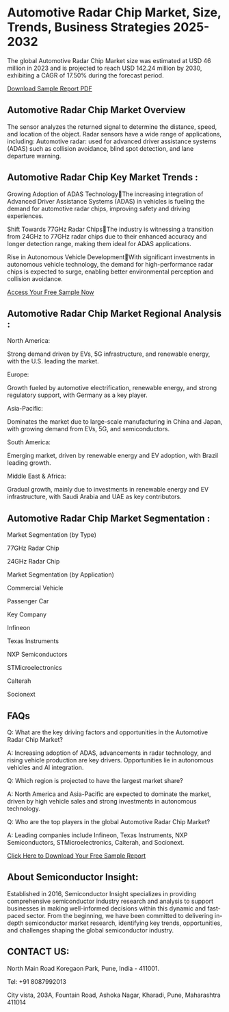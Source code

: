 <h1>Automotive Radar Chip Market, Size, Trends, Business Strategies 2025-2032</h1>

The global Automotive Radar Chip Market size was estimated at USD 46 million in 2023 and is projected to reach USD 142.24 million by 2030, exhibiting a CAGR of 17.50% during the forecast period.

[Download Sample Report PDF ](https://semiconductorinsight.com/download-sample-report/?product_id=82610)

<h2>Automotive Radar Chip Market Overview</h2>

The sensor analyzes the returned signal to determine the distance, speed, and location of the object. Radar sensors have a wide range of applications, including: Automotive radar: used for advanced driver assistance systems (ADAS) such as collision avoidance, blind spot detection, and lane departure warning.

<h2>Automotive Radar Chip Key Market Trends  :</h2>

Growing Adoption of ADAS TechnologyThe increasing integration of Advanced Driver Assistance Systems (ADAS) in vehicles is fueling the demand for automotive radar chips, improving safety and driving experiences.

Shift Towards 77GHz Radar ChipsThe industry is witnessing a transition from 24GHz to 77GHz radar chips due to their enhanced accuracy and longer detection range, making them ideal for ADAS applications.

Rise in Autonomous Vehicle DevelopmentWith significant investments in autonomous vehicle technology, the demand for high-performance radar chips is expected to surge, enabling better environmental perception and collision avoidance.

[Access Your Free Sample Now](https://semiconductorinsight.com/report/automotive-radar-chip-market/)

<h2>Automotive Radar Chip Market Regional Analysis :</h2>

North America:

Strong demand driven by EVs, 5G infrastructure, and renewable energy, with the U.S. leading the market.

Europe:

Growth fueled by automotive electrification, renewable energy, and strong regulatory support, with Germany as a key player.

Asia-Pacific:

Dominates the market due to large-scale manufacturing in China and Japan, with growing demand from EVs, 5G, and semiconductors.

South America:

Emerging market, driven by renewable energy and EV adoption, with Brazil leading growth.

Middle East & Africa:

Gradual growth, mainly due to investments in renewable energy and EV infrastructure, with Saudi Arabia and UAE as key contributors.

<h2>Automotive Radar Chip Market Segmentation :</h2>

Market Segmentation (by Type)

77GHz Radar Chip

24GHz Radar Chip

Market Segmentation (by Application)

Commercial Vehicle

Passenger Car

Key Company

Infineon

Texas Instruments

NXP Semiconductors

STMicroelectronics

Calterah

Socionext

<h2>FAQs</h2>

Q: What are the key driving factors and opportunities in the Automotive Radar Chip Market?

A: Increasing adoption of ADAS, advancements in radar technology, and rising vehicle production are key drivers. Opportunities lie in autonomous vehicles and AI integration.

Q: Which region is projected to have the largest market share?

A: North America and Asia-Pacific are expected to dominate the market, driven by high vehicle sales and strong investments in autonomous technology.

Q: Who are the top players in the global Automotive Radar Chip Market?

A: Leading companies include Infineon, Texas Instruments, NXP Semiconductors, STMicroelectronics, Calterah, and Socionext.

[Click Here to Download Your Free Sample Report 
](https://semiconductorinsight.com/download-sample-report/?product_id=82610)

<h2>About Semiconductor Insight:</h2>

Established in 2016, Semiconductor Insight specializes in providing comprehensive semiconductor industry research and analysis to support businesses in making well-informed decisions within this dynamic and fast-paced sector. From the beginning, we have been committed to delivering in-depth semiconductor market research, identifying key trends, opportunities, and challenges shaping the global semiconductor industry.

<h2>CONTACT US:</h2>

North Main Road Koregaon Park, Pune, India - 411001.

Tel: +91 8087992013

City vista, 203A, Fountain Road, Ashoka Nagar, Kharadi, Pune, Maharashtra 411014


